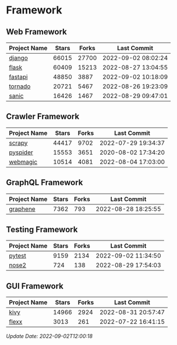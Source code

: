 # Framework

## Web Framework
| Project Name | Stars | Forks | Last Commit |
| ------------ | ----- | ----- | ----------- |
| [django](https://github.com/django/django) | 66015 | 27700 | 2022-09-02 08:02:24 |
| [flask](https://github.com/pallets/flask) | 60409 | 15213 | 2022-08-27 13:04:55 |
| [fastapi](https://github.com/tiangolo/fastapi) | 48850 | 3887 | 2022-09-02 10:18:09 |
| [tornado](https://github.com/tornadoweb/tornado) | 20721 | 5467 | 2022-08-26 19:23:09 |
| [sanic](https://github.com/sanic-org/sanic) | 16426 | 1467 | 2022-08-29 09:47:01 |

## Crawler Framework
| Project Name | Stars | Forks | Last Commit |
| ------------ | ----- | ----- | ----------- |
| [scrapy](https://github.com/scrapy/scrapy) | 44417 | 9702 | 2022-07-29 19:34:37 |
| [pyspider](https://github.com/binux/pyspider) | 15553 | 3651 | 2020-08-02 17:34:20 |
| [webmagic](https://github.com/code4craft/webmagic) | 10514 | 4081 | 2022-08-04 17:03:00 |

## GraphQL Framework
| Project Name | Stars | Forks | Last Commit |
| ------------ | ----- | ----- | ----------- |
| [graphene](https://github.com/graphql-python/graphene) | 7362 | 793 | 2022-08-28 18:25:55 |

## Testing Framework
| Project Name | Stars | Forks | Last Commit |
| ------------ | ----- | ----- | ----------- |
| [pytest](https://github.com/pytest-dev/pytest) | 9159 | 2134 | 2022-09-02 11:34:50 |
| [nose2](https://github.com/nose-devs/nose2) | 724 | 138 | 2022-08-29 17:54:03 |

## GUI Framework
| Project Name | Stars | Forks | Last Commit |
| ------------ | ----- | ----- | ----------- |
| [kivy](https://github.com/kivy/kivy) | 14966 | 2924 | 2022-08-31 20:57:47 |
| [flexx](https://github.com/flexxui/flexx) | 3013 | 261 | 2022-07-22 16:41:15 |

*Update Date: 2022-09-02T12:00:18*